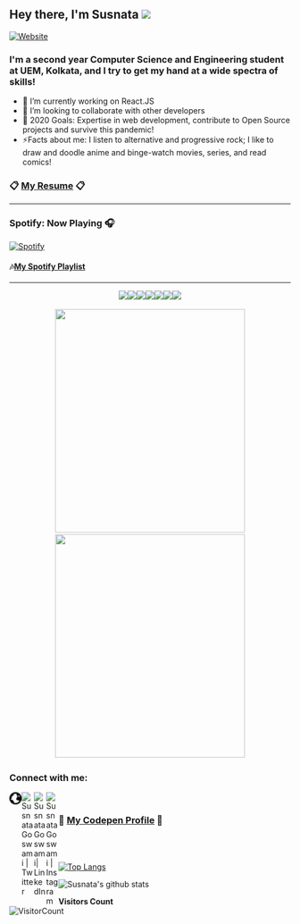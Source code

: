 ## Hey there, I'm Susnata <img src="https://media.giphy.com/media/hvRJCLFzcasrR4ia7z/giphy.gif" width="35px">

[![Website](https://img.shields.io/website?label=Portfolio&style=for-the-badge&url=https%3A%2F%2Fsusnatagoswami.netlify.app/)](https://susnatagoswami.netlify.app/)


### I'm a second year Computer Science and Engineering student at UEM, Kolkata, and I try to get my hand at a wide spectra of skills!

- 🔭 I’m currently working on React.JS
- 🚀 I’m looking to collaborate with other developers
- 🥅 2020 Goals: Expertise in web development, contribute to Open Source projects and survive this pandemic!
- ⚡Facts about me: I listen to alternative and progressive rock; I like to draw and doodle anime and binge-watch movies, series, and read comics!



### 📋 [My Resume](https://drive.google.com/file/d/1vXCoYAEgOyxjz_s2Nb73oUYKUA8aXACu/view) 📋

---
### Spotify: Now Playing 🎧
[![Spotify](https://novatorem-eta-seven.vercel.app/api/spotify)](https://open.spotify.com/user/21kwh562lf32fbf4b663xkfbq)

#### 🎶[My Spotify Playlist](https://open.spotify.com/playlist/1EtpOzSuCXq0m15xZfWAie?si=2d6KNu5hTmu4YZejjWrKCQ)

---
<p align="center">
  <img src="https://media3.giphy.com/media/ln7z2eWriiQAllfVcn/200w.webp" width="100"><img src="https://i.giphy.com/media/LMt9638dO8dftAjtco/200.webp" width="100"><img src="https://i.giphy.com/media/eNAsjO55tPbgaor7ma/200w.webp" width="100"><img src="https://i.giphy.com/media/VgGthkhUvGgOit7Y9i/200.webp" width="100"><img src="https://media3.giphy.com/media/kdFc8fubgS31b8DsVu/giphy.webp" width="100"><img src="https://i.giphy.com/media/KzJkzjggfGN5Py6nkT/200.webp" width="100"><img src="https://i.giphy.com/media/IdyAQJVN2kVPNUrojM/200.webp" width="100">

<br>


<p align="center">
<img src="https://octodex.github.com/images/daftpunktocat-thomas.gif" height="400px" width="340px"> 

<img src="https://octodex.github.com/images/heisencat.png" height="400px" width="340px"> 
 </p>

 ### Connect with me:

[<img align="left" alt="http://susnatagoswami.netlify.app" width="22px" src="https://raw.githubusercontent.com/iconic/open-iconic/master/svg/globe.svg" />][website]
[<img align="left" alt="Susnata Goswami | Twitter" width="22px" src="https://cdn.jsdelivr.net/npm/simple-icons@v3/icons/twitter.svg" />][twitter]
[<img align="left" alt="Susnata Goswami| LinkedIn" width="22px" src="https://cdn.jsdelivr.net/npm/simple-icons@v3/icons/linkedin.svg" />][linkedin]
[<img align="left" alt="Susnata Goswami | Instagram" width="22px" src="https://cdn.jsdelivr.net/npm/simple-icons@v3/icons/instagram.svg" />][instagram]
<br>
  
### 🔔 [My Codepen Profile]( https://codepen.io/susnatoww) 🔔
<br>

<br>

[![Top Langs](https://github-readme-stats.vercel.app/api/top-langs/?username=proghead00)](https://github.com/proghead00/github-readme-stats)

![Susnata's github stats](https://github-readme-stats-mu-dusky.vercel.app/api?username=proghead00&show_icons=true&theme=dracula)




[website]: http://susnatagoswami.netlify.app
[instagram]: https://instagram.com/susnatoww
[twitter]: https://twitter.com/susnatoww

[linkedin]: https://www.linkedin.com/in/susnata-goswami-5303961a6/

**Visitors Count**  
![VisitorCount](https://profile-counter.glitch.me/{proghead00}/count.svg)
